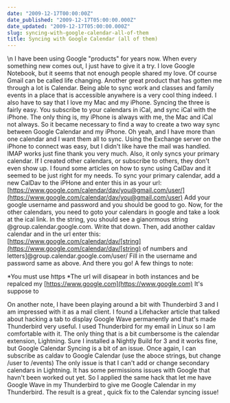 ```yaml
---
date: "2009-12-17T00:00:00Z"
date_published: "2009-12-17T05:00:00.000Z"
date_updated: "2009-12-17T05:00:00.000Z"
slug: syncing-with-google-calendar-all-of-them
title: Syncing with Google Calendar (all of them)
---
```


\n    I have been using Google "products" for years now.  When every something new comes out, I just have to give it a try.  I love Google Notebook, but it seems that not enough people shared my love.  Of course Gmail can be called life changing.  Another great product that has gotten me through a lot is Calendar.  Being able to sync work and classes and family events in a place that is accessible anywhere is a very cool thing indeed.    I also have to say that I love my Mac and my iPhone.  Syncing the three is fairly easy.  You subscribe to your calendars in iCal, and sync iCal with the iPhone.  The only thing is, my iPhone is always with me, the Mac and iCal not always.  So it became necessary to find a way to create a two way sync between Google Calendar and my iPhone.  Oh yeah, and I have more than one calendar and I want them all to sync.  Using the Exchange server on the iPhone to connect was easy, but I didn't like have the mail was handled.  IMAP works just fine thank you very much.  Also, it only syncs your primary calendar.  If I created other calendars, or subscribe to others, they don't even show up.  I found some articles on how to sync using CalDav and it seemed to be just right for my needs.  To sync your primary calendar, add a new CalDav to the iPHone and enter this in as your url:  [https://www.google.com/calendar/dav/you@gmail.com/user/](https://www.google.com/calendar/dav/you@gmail.com/user)  Add your google username and password and you should be good to go.  Now, for the other calendars, you need to goto your calendars in google and take a look at the ical link.  In the string, you should see a gianormous string @group.calendar.google.com.  Write that down.  Then, add another caldav calendar and in the url enter this: [https://www.google.com/calendar/dav/[string](https://www.google.com/calendar/dav/[string) of numbers and letters]@group.calendar.google.com/user/  Fill in the username and password same as above.  And there you go!  A few things to note:

*You must use https
*The url will disapear in both instances and be repalced my [https://www.google.com](https://www.google.com) It's suppose to

On another note, I have been playing around a bit with Thunderbird 3 and I am impressed with it as a mail client.  I found a Lifehacker article that talked about hacking a tab to display Google Wave permanently and that's made Thunderbird very useful.  I used Thunderbird for my email in Linux so I am comfortable with it.  The only thing that is a bit cumbersome is the calendar extension, Lightning.  Sure I installed a Nightly Build for 3 and it works fine, but Google Calendar Syncing is a bit of an issue.  Once again, I can subscribe as caldav to Google Calendar (use the aboce strings, but change /user to /events) The only issue is that I can't add or change secondary calendars in Lightning.  It has some permissions issues with Google that havn't been worked out yet.  So I applied the same hack that let me have Google Wave in my Thunderbird to give me Google Calendar in my Thunderbird.  The result is a great , quick fix to the Calendar syncing issue!
